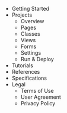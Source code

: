 - Getting Started
- Projects
	- Overview
	- Pages
	- Classes
	- Views
	- Forms
	- Settings
	- Run & Deploy
- Tutorials
- References
- Specifications
- Legal
	- Terms of Use
	- User Agreement
	- Privacy Policy
